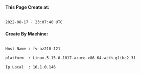 
   
#### This Page Create at:

```bash

2022-08-17 - 23:07:40 UTC

```

#### Create By Machine:

```bash

Host Name : fv-az210-121

platform  : Linux-5.15.0-1017-azure-x86_64-with-glibc2.31

Ip Local  : 10.1.0.146

```

